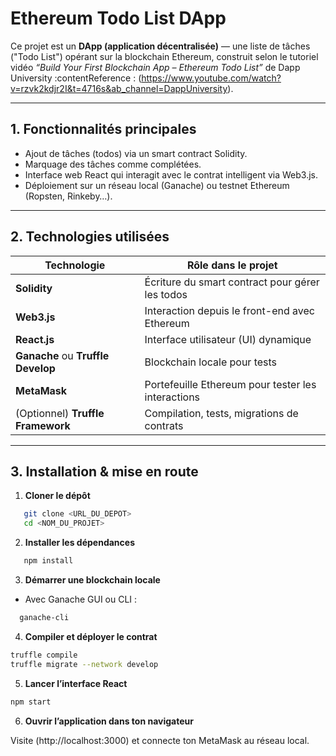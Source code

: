 # Ethereum Todo List DApp

Ce projet est un **DApp (application décentralisée)** — une liste de tâches ("Todo List") opérant sur la blockchain Ethereum, construit selon le tutoriel vidéo *“Build Your First Blockchain App – Ethereum Todo List”* de Dapp University :contentReference : (https://www.youtube.com/watch?v=rzvk2kdjr2I&t=4716s&ab_channel=DappUniversity).

---

## 1. Fonctionnalités principales

- Ajout de tâches (todos) via un smart contract Solidity.
- Marquage des tâches comme complétées.
- Interface web React qui interagit avec le contrat intelligent via Web3.js.
- Déploiement sur un réseau local (Ganache) ou testnet Ethereum (Ropsten, Rinkeby…).

---

## 2. Technologies utilisées

| Technologie | Rôle dans le projet |
|-------------|----------------------|
| **Solidity** | Écriture du smart contract pour gérer les todos |
| **Web3.js** | Interaction depuis le front-end avec Ethereum |
| **React.js** | Interface utilisateur (UI) dynamique |
| **Ganache** ou **Truffle Develop** | Blockchain locale pour tests |
| **MetaMask** | Portefeuille Ethereum pour tester les interactions |
| (Optionnel) **Truffle Framework** | Compilation, tests, migrations de contrats |

---

## 3. Installation & mise en route

1. **Cloner le dépôt**  
```bash
   git clone <URL_DU_DEPOT>
   cd <NOM_DU_PROJET>
```
2. **Installer les dépendances**
```bash   
   npm install
```
3. **Démarrer une blockchain locale**
- Avec Ganache GUI ou CLI :
```bash
  ganache-cli
```
4. **Compiler et déployer le contrat**
```bash
truffle compile
truffle migrate --network develop
```
5. **Lancer l’interface React**
```bash
npm start
```
6. **Ouvrir l’application dans ton navigateur**
   
Visite (http://localhost:3000) et connecte ton MetaMask au réseau local.
